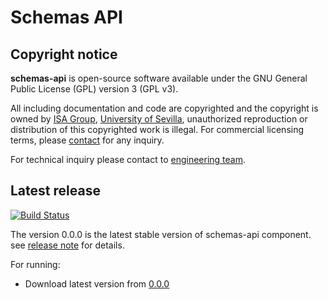 # Schemas API

## Copyright notice

**schemas-api** is open-source software available under the GNU General Public License (GPL) version 3 (GPL v3).

All including documentation and code are copyrighted and the copyright is owned by [ISA Group](http://www.isa.us.es), 
[University of Sevilla](http://www.us.es), unauthorized reproduction or distribution of this copyrighted work is illegal.
For commercial licensing terms, please [contact](./extra/contact.md) for any inquiry.

For technical inquiry please contact to [engineering team](./extra/about.md).

## Latest release

[![Build Status](https://travis-ci.org/i4Cloud/schemas-api.svg?branch=master)](https://travis-ci.org/http://github.com/i4Cloud/schemas-api)

The version 0.0.0 is the latest stable version of schemas-api component.
see [release note](http://github.com/i4Cloud/schemas-api/releases/tag/0.0.0) for details.

For running:

- Download latest version from [0.0.0](http://github.com/i4Cloud/schemas-api/releases/tag/0.0.0)
